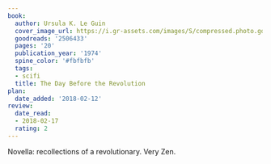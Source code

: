 ```yaml
---
book:
  author: Ursula K. Le Guin
  cover_image_url: https://i.gr-assets.com/images/S/compressed.photo.goodreads.com/books/1430909906l/2506433.jpg
  goodreads: '2506433'
  pages: '20'
  publication_year: '1974'
  spine_color: '#fbfbfb'
  tags:
  - scifi
  title: The Day Before the Revolution
plan:
  date_added: '2018-02-12'
review:
  date_read:
  - 2018-02-17
  rating: 2
---
```

Novella: recollections of a revolutionary. Very Zen.
